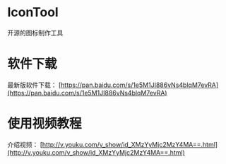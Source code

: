 # IconTool  

开源的图标制作工具

# 软件下载  

最新版软件下载： [https://pan.baidu.com/s/1e5M1JI886vNs4blqM7evRA](https://pan.baidu.com/s/1e5M1JI886vNs4blqM7evRA)  

# 使用视频教程

介绍视频： [http://v.youku.com/v_show/id_XMzYyMjc2MzY4MA==.html](http://v.youku.com/v_show/id_XMzYyMjc2MzY4MA==.html)